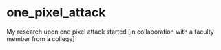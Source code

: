 # one_pixel_attack
My research upon one pixel attack started [in collaboration with a faculty member from a college]
